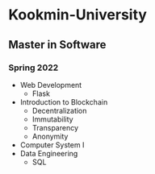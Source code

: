 # Kookmin-University

## Master in Software

### Spring 2022

- Web Development
  -  Flask
- Introduction to Blockchain
  -  Decentralization
  -  Immutability
  -  Transparency
  -  Anonymity
- Computer System I
- Data Engineering
  -  SQL
